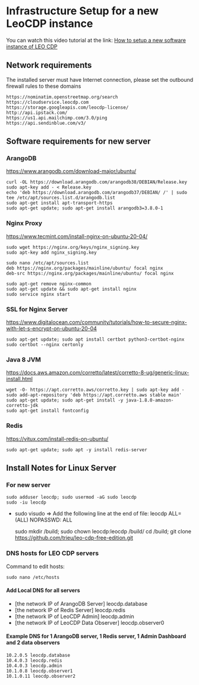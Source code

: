 # Infrastructure Setup for a new LeoCDP instance

You can watch this video tutorial at the link: <a href="https://knowledge.leocdp.net/p/how-to-setup-new-software-instance-of.html" target="_blank"> How to setup a new software instance of LEO CDP </a>

## Network requirements

The installed server must have Internet connection, please set the outbound firewall rules to these domains

    https://nominatim.openstreetmap.org/search
    https://cloudservice.leocdp.com
    https://storage.googleapis.com/leocdp-license/
    http://api.ipstack.com/
    https://us1.api.mailchimp.com/3.0/ping
    https://api.sendinblue.com/v3/

## Software requirements for new server

### ArangoDB

https://www.arangodb.com/download-major/ubuntu/

	curl -OL https://download.arangodb.com/arangodb38/DEBIAN/Release.key
	sudo apt-key add - < Release.key
	echo 'deb https://download.arangodb.com/arangodb37/DEBIAN/ /' | sudo tee /etc/apt/sources.list.d/arangodb.list
	sudo apt-get install apt-transport-https
	sudo apt-get update; sudo apt-get install arangodb3=3.8.0-1
 

### Nginx Proxy

https://www.tecmint.com/install-nginx-on-ubuntu-20-04/

	sudo wget https://nginx.org/keys/nginx_signing.key
	sudo apt-key add nginx_signing.key
	
	sudo nano /etc/apt/sources.list
	deb https://nginx.org/packages/mainline/ubuntu/ focal nginx
	deb-src https://nginx.org/packages/mainline/ubuntu/ focal nginx
	
	sudo apt-get remove nginx-common
	sudo apt-get update && sudo apt-get install nginx
	sudo service nginx start


### SSL for Nginx Server

https://www.digitalocean.com/community/tutorials/how-to-secure-nginx-with-let-s-encrypt-on-ubuntu-20-04

	sudo apt-get update; sudo apt install certbot python3-certbot-nginx
	sudo certbot --nginx certonly


### Java 8 JVM

https://docs.aws.amazon.com/corretto/latest/corretto-8-ug/generic-linux-install.html

    wget -O- https://apt.corretto.aws/corretto.key | sudo apt-key add -
    sudo add-apt-repository 'deb https://apt.corretto.aws stable main'
    sudo apt-get update; sudo apt-get install -y java-1.8.0-amazon-corretto-jdk
    sudo apt-get install fontconfig

### Redis

https://vitux.com/install-redis-on-ubuntu/

    sudo apt-get update; sudo apt -y install redis-server

## Install Notes for Linux Server

### For new server

	sudo adduser leocdp; sudo usermod -aG sudo leocdp
	sudo -iu leocdp
 
- sudo visudo => Add the following line at the end of file: leocdp ALL=(ALL) NOPASSWD: ALL

	sudo mkdir /build; sudo chown leocdp:leocdp /build/
	cd /build; git clone https://github.com/trieu/leo-cdp-free-edition.git

### DNS hosts for LEO CDP servers 

Command to edit hosts: 
	
	sudo nano /etc/hosts

#### Add Local DNS for all servers

- [the network IP of ArangoDB Server] leocdp.database
- [the network IP of Redis Server] leocdp.redis
- [the network IP of LeoCDP Admin] leocdp.admin
- [the network IP of LeoCDP Data Observer] leocdp.observer0

#### Example DNS for 1 ArangoDB server, 1 Redis server, 1 Admin Dashboard and 2 data observers

	10.2.0.5 leocdp.database
	10.4.0.3 leocdp.redis
	10.4.0.3 leocdp.admin
	10.1.0.8 leocdp.observer1
	10.1.0.11 leocdp.observer2
